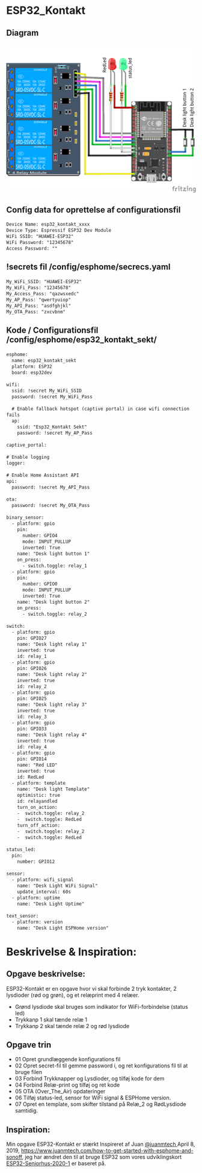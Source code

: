 # ESP32_Kontakt  
## Diagram  
![ESP32-Kontakt](/Opgaver/ESP32-Kontakt/ESP32-Kontakt_bb.png) 
## Config data for oprettelse af configurationsfil
```
Device Name: esp32_kontakt_xxxx
Device Type: Espressif ESP32 Dev Module
WiFi SSID: "HUAWEI-ESP32"
WiFi Password: "12345678"
Access Password: ""
```
## !secrets fil /config/esphome/secrecs.yaml
```
My_WiFi_SSID: "HUAWEI-ESP32"
My_WiFi_Pass: "12345678"
My_Access_Pass: "qazwsxedc"
My_AP_Pass: "qwertyuiop"
My_API_Pass: "asdfghjkl"
My_OTA_Pass: "zxcvbnm"
```
## Kode / Configurationsfil /config/esphome/esp32_kontakt_sekt/
```
esphome:
  name: esp32_kontakt_sekt
  platform: ESP32
  board: esp32dev

wifi:
  ssid: !secret My_WiFi_SSID
  password: !secret My_WiFi_Pass

  # Enable fallback hotspot (captive portal) in case wifi connection fails
  ap:
    ssid: "Esp32_Kontakt Sekt"
    password: !secret My_AP_Pass

captive_portal:

# Enable logging
logger:

# Enable Home Assistant API
api:
  password: !secret My_API_Pass

ota:
  password: !secret My_OTA_Pass

binary_sensor:
  - platform: gpio
    pin:
      number: GPIO4
      mode: INPUT_PULLUP
      inverted: True
    name: "Desk light button 1"
    on_press:
      - switch.toggle: relay_1
  - platform: gpio
    pin:
      number: GPIO0
      mode: INPUT_PULLUP
      inverted: True
    name: "Desk light button 2"
    on_press:
      - switch.toggle: relay_2

switch:
  - platform: gpio
    pin: GPIO27
    name: "Desk light relay 1"
    inverted: true
    id: relay_1
  - platform: gpio
    pin: GPIO26
    name: "Desk light relay 2"
    inverted: true
    id: relay_2
  - platform: gpio
    pin: GPIO25
    name: "Desk light relay 3"
    inverted: true
    id: relay_3
  - platform: gpio
    pin: GPIO33
    name: "Desk light relay 4"
    inverted: true
    id: relay_4
  - platform: gpio
    pin: GPIO14
    name: "Red LED"
    inverted: true
    id: RedLed
  - platform: template
    name: "Desk light Template"
    optimistic: true
    id: relayandled
    turn_on_action:
    -  switch.toggle: relay_2
    -  switch.toggle: RedLed
    turn_off_action:
    -  switch.toggle: relay_2 
    -  switch.toggle: RedLed

status_led:
  pin:
    number: GPIO12
    
sensor:
  - platform: wifi_signal
    name: "Desk Light WiFi Signal"
    update_interval: 60s
  - platform: uptime
    name: "Desk Light Uptime"

text_sensor:
  - platform: version
    name: "Desk Light ESPHome version"
```
# Beskrivelse & Inspiration:
## Opgave beskrivelse:
ESP32-Kontakt er en opgave hvor vi skal forbinde 2 tryk kontakter, 2 lysdioder (rød og grøn), og et relæprint med 4 relæer.
* Grønd lysdiode skal bruges som indikator for WiFi-forbindelse (status led)
* Trykkanp 1 skal tænde relæ 1
* Trykkanp 2 skal tænde relæ 2 og rød lysdiode
## Opgave trin
* 01 Opret grundlæggende konfigurations fil
* 02 Opret secret-fil til gemme password i, og ret konfigurations fil til at bruge filen 
* 03 Forbind Trykknapper og Lysdioder, og tilføj kode for dem
* 04 Forbind Relæ-print og tilføj og ret kode
* 05 OTA (Over_The_Air) opdateringer
* 06 Tilføj status-led, sensor for WiFi signal & ESPHome version.
* 07 Opret en template, som skifter tilstand på Relæ_2 og RødLysdiode samtidig. 

## Inspiration:
Min opgave ESP32-Kontakt er stærkt Inspireret af Juan [@juanmtech ](https://twitter.com/JuanMTech) April 8, 2019, https://www.juanmtech.com/how-to-get-started-with-esphome-and-sonoff, jeg har ændret den til at bruge ESP32 som vores udviklingskort [ESP32-Seniorhus-2020-1](https://github.com/sekt1953/ESP32-Seniorhus-2020-1) er baseret på.
